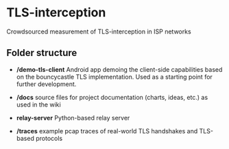 # TLS-interception

Crowdsourced measurement of TLS-interception in ISP networks

## Folder structure

* **/demo-tls-client**
  Android app demoing the client-side capabilities based on the bouncycastle TLS
  implementation. Used as a starting point for further development.

* **/docs**
  source files for project documentation (charts, ideas, etc.) as used in the wiki

* **relay-server**
  Python-based relay server

* **/traces**
  example pcap traces of real-world TLS handshakes and TLS-based protocols 

